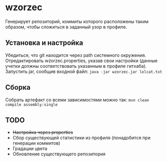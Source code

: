 # wzorzec

Генерирует репозиторий, коммиты которого расположены таким образом, чтобы сложиться в заданный узор в профиле. 

## Установка и настройка
Убедиться, что git находится через path системного окружения.  
Отредактировать wzorzec.properties, указав свои настройки (данные учетки должны соответствовать указанным в профиле 
гитхаба).
Запустить jar, сообщив входной файл: `java -jar wzorzec.jar lolcat.txt`

## Сборка
Собрать артефакт со всеми зависимостями можно так: `mvn clean compile assembly:single` 

## TODO
- ~~Настройка через properties~~
- Cбор существующей статистики из профиля (понадобится при генерации коммитов)
- Градации цвета 
- Обновление существующего репозитория
